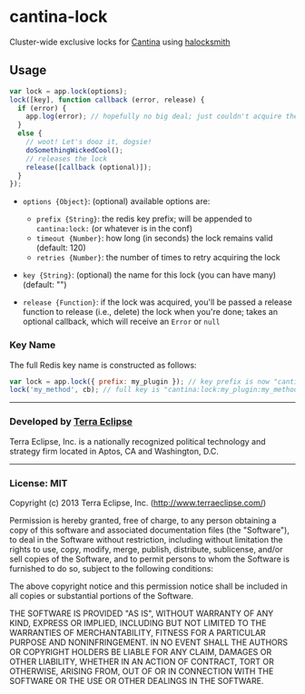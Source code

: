 cantina-lock
============

Cluster-wide exclusive locks for [Cantina](https://github.com/cantina/cantina) using [halocksmith](https://github.com/danmactough/halocksmith)

Usage
-----
```js
var lock = app.lock(options);
lock([key], function callback (error, release) {
  if (error) {
    app.log(error); // hopefully no big deal; just couldn't acquire the lock
  }
  else {
    // woot! Let's dooz it, dogsie!
    doSomethingWickedCool();
    // releases the lock
    release([callback (optional)]);
  }
});
```

- `options {Object}`: (optional) available options are:
    - `prefix {String}`: the redis key prefix; will be appended to `cantina:lock:` (or whatever is in the conf)
    - `timeout {Number}`: how long (in seconds) the lock remains valid (default: 120)
    - `retries {Number}`: the number of times to retry acquiring the lock

- `key {String}`: (optional) the name for this lock (you can have many) (default: "")
- `release {Function}`: if the lock was acquired, you'll be passed a release function to release (i.e., delete) the lock when you're done; takes an optional callback, which will receive an `Error` or `null`

### Key Name

The full Redis key name is constructed as follows:
```js
var lock = app.lock({ prefix: my_plugin }); // key prefix is now "cantina:lock:my_plugin:"
lock('my_method', cb); // full key is "cantina:lock:my_plugin:my_method"
```

- - -

### Developed by [Terra Eclipse](http://www.terraeclipse.com)
Terra Eclipse, Inc. is a nationally recognized political technology and
strategy firm located in Aptos, CA and Washington, D.C.

- - -

### License: MIT

Copyright (c) 2013 Terra Eclipse, Inc. (http://www.terraeclipse.com/)

Permission is hereby granted, free of charge, to any person obtaining a copy
of this software and associated documentation files (the "Software"), to deal
in the Software without restriction, including without limitation the rights
to use, copy, modify, merge, publish, distribute, sublicense, and/or sell
copies of the Software, and to permit persons to whom the Software is furnished
to do so, subject to the following conditions:

The above copyright notice and this permission notice shall be included in
all copies or substantial portions of the Software.

THE SOFTWARE IS PROVIDED "AS IS", WITHOUT WARRANTY OF ANY KIND, EXPRESS OR
IMPLIED, INCLUDING BUT NOT LIMITED TO THE WARRANTIES OF MERCHANTABILITY,
FITNESS FOR A PARTICULAR PURPOSE AND NONINFRINGEMENT. IN NO EVENT SHALL THE
AUTHORS OR COPYRIGHT HOLDERS BE LIABLE FOR ANY CLAIM, DAMAGES OR OTHER
LIABILITY, WHETHER IN AN ACTION OF CONTRACT, TORT OR OTHERWISE, ARISING FROM,
OUT OF OR IN CONNECTION WITH THE SOFTWARE OR THE USE OR OTHER DEALINGS IN THE
SOFTWARE.